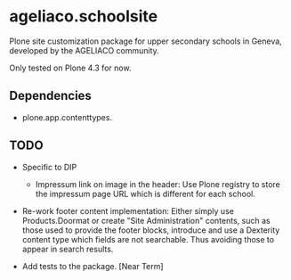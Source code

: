 ageliaco.schoolsite
===================

Plone site customization package for upper secondary schools in Geneva, developed by the AGELIACO community.

Only tested on Plone 4.3 for now.

Dependencies
------------

- plone.app.contenttypes.

TODO
----

- Specific to DIP
  * Impressum link on image in the header: Use Plone registry to store the impressum page URL 
    which is different for each school.

- Re-work footer content implementation: Either simply use Products.Doormat or create "Site Administration" contents, 
  such as those used to provide the footer blocks, introduce and use a Dexterity content type which fields 
  are not searchable. Thus avoiding those to appear in search results.

- Add tests to the package. [Near Term]

